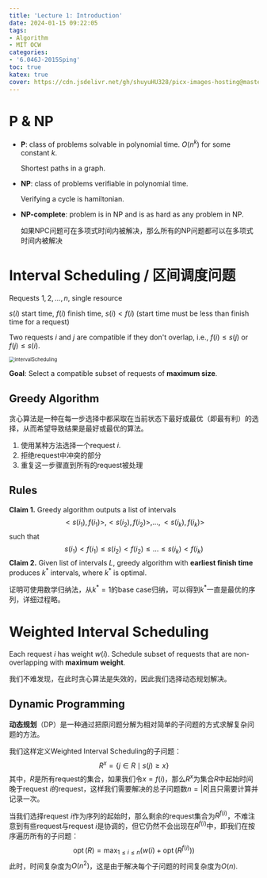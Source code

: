 ```yaml
---
title: 'Lecture 1: Introduction'
date: 2024-01-15 09:22:05
tags:
- Algorithm
- MIT OCW
categories:
- '6.046J-2015Sping'
toc: true
katex: true
cover: https://cdn.jsdelivr.net/gh/shuyuHU328/picx-images-hosting@master/image.1g58e0c69ycg.webp
---
```


# P & NP

- **P**: class of problems solvable in polynomial time. $O(n^k)$ for some constant $k$. 

  Shortest paths in a graph.

- **NP**: class of problems verifiable in polynomial time. 

  Verifying a cycle is hamiltonian.

- **NP-complete**: problem is in NP and is as hard as any problem in NP.

  如果NPC问题可在多项式时间内被解决，那么所有的NP问题都可以在多项式时间内被解决

# Interval Scheduling / 区间调度问题

Requests $1,2, . . . , n$, single resource

$s(i)$ start time, $f(i)$ finish time, $s(i) < f(i)$ (start time must be less than finish time for a request)

Two requests $i$ and $j$ are compatible if they don't overlap, i.e., $f(i) \le s(j)$ or $f(j) \le s(i)$.

<img src="https://cdn.jsdelivr.net/gh/shuyuHU328/picx-images-hosting@master/intervalScheduling.5vmv6e5bjes0.png" alt="intervalScheduling" style="zoom:70%;" />

**Goal**: Select a compatible subset of requests of **maximum size**.

## Greedy Algorithm

贪心算法是一种在每一步选择中都采取在当前状态下最好或最优（即最有利）的选择，从而希望导致结果是最好或最优的算法。

1. 使用某种方法选择一个request $i$.
2. 拒绝request中冲突的部分
3. 重复这一步骤直到所有的request被处理

## Rules

**Claim 1.** Greedy algorithm outputs a list of intervals
$$
< s(i_1), f(i_1)>, < s(i_2), f(i_2)>, . . . , < s(i_k), f(i_k) >
$$
such that
$$
s\left(i_{1}\right)<f\left(i_{1}\right) \leq s\left(i_{2}\right)<f\left(i_{2}\right) \leq \ldots \leq s\left(i_{k}\right)<f\left(i_{k}\right)
$$
**Claim 2.** Given list of intervals $L$, greedy algorithm with **earliest finish time** produces $k^*$ intervals, where $k^*$ is optimal.

证明可使用数学归纳法，从$k^*=1$的base case归纳，可以得到$k^*$一直是最优的序列，详细过程略。

# Weighted Interval Scheduling

Each request $i$ has weight $w(i)$. Schedule subset of requests that are non-overlapping with **maximum weight**.

我们不难发现，在此时贪心算法是失效的，因此我们选择动态规划解决。

## Dynamic Programming

**动态规划**（DP）是一种通过把原问题分解为相对简单的子问题的方式求解复杂问题的方法。

我们这样定义Weighted Interval Scheduling的子问题：
$$
R^{x}=\{j \in R \mid s(j) \geq x\}
$$
其中，$R$是所有request的集合，如果我们令$x=f(i)$，那么$R^{x}$为集合$R$中起始时间晚于request $i$的request，这样我们需要解决的总子问题数$n=|R|$且只需要计算并记录一次。

当我们选择request $i$作为序列的起始时，那么剩余的request集合为$R^{f(i)}$，不难注意到有些request与request $i$是协调的，但它仍然不会出现在$R^{f(i)}$中，即我们在按序遍历所有的子问题：
$$
\operatorname{opt}(R)=\max _{1 \leq i \leq n}\left(w(i)+\operatorname{opt}\left(R^{f(i)}\right)\right)
$$
此时，时间复杂度为$O(n^2)$，这是由于解决每个子问题的时间复杂度为$O(n)$.

